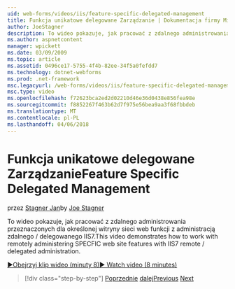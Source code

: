 ```yaml
---
uid: web-forms/videos/iis/feature-specific-delegated-management
title: Funkcja unikatowe delegowane Zarządzanie | Dokumentacja firmy Microsoft
author: JoeStagner
description: To wideo pokazuje, jak pracować z zdalnego administrowania przeznaczonych dla określonej witryny sieci web funkcji z administracją zdalnego / delegowanego IIS7.
ms.author: aspnetcontent
manager: wpickett
ms.date: 03/09/2009
ms.topic: article
ms.assetid: 0496ce17-5755-4f4b-82ee-34f5a0fefdd7
ms.technology: dotnet-webforms
ms.prod: .net-framework
msc.legacyurl: /web-forms/videos/iis/feature-specific-delegated-management
msc.type: video
ms.openlocfilehash: f72623bca2ed2d02210d46e36d0438e856fea98e
ms.sourcegitcommit: f8852267f463b62d7f975e56bea9aa3f68fbbdeb
ms.translationtype: MT
ms.contentlocale: pl-PL
ms.lasthandoff: 04/06/2018
---
```

<a name="feature-specific-delegated-management"></a><span data-ttu-id="06c20-103">Funkcja unikatowe delegowane Zarządzanie</span><span class="sxs-lookup"><span data-stu-id="06c20-103">Feature Specific Delegated Management</span></span>
====================
<span data-ttu-id="06c20-104">przez [Stagner Jan](https://github.com/JoeStagner)</span><span class="sxs-lookup"><span data-stu-id="06c20-104">by [Joe Stagner](https://github.com/JoeStagner)</span></span>

<span data-ttu-id="06c20-105">To wideo pokazuje, jak pracować z zdalnego administrowania przeznaczonych dla określonej witryny sieci web funkcji z administracją zdalnego / delegowanego IIS7.</span><span class="sxs-lookup"><span data-stu-id="06c20-105">This video demonstrates how to work with remotely administering SPECFIC web site features with IIS7 remote / delegated administration.</span></span>

[<span data-ttu-id="06c20-106">&#9654;Obejrzyj klip wideo (minuty 8)</span><span class="sxs-lookup"><span data-stu-id="06c20-106">&#9654; Watch video (8 minutes)</span></span>](https://channel9.msdn.com/Blogs/ASP-NET-Site-Videos/feature-specific-delegated-management)

> [!div class="step-by-step"]
> <span data-ttu-id="06c20-107">[Poprzednie](working-with-iis7-deligated-admin.md)
> [dalej](troubleshooting-production-aspnet-apps.md)</span><span class="sxs-lookup"><span data-stu-id="06c20-107">[Previous](working-with-iis7-deligated-admin.md)
[Next](troubleshooting-production-aspnet-apps.md)</span></span>
